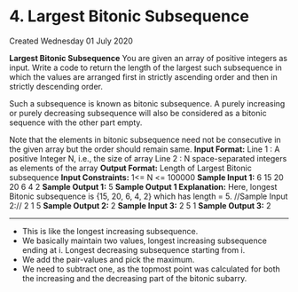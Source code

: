 # 4. Largest Bitonic Subsequence
Created Wednesday 01 July 2020

**Largest Bitonic Subsequence**
You are given an array of positive integers as input. Write a code to return the length of the largest such subsequence in which the values are arranged first in strictly ascending order and then in strictly descending order.

Such a subsequence is known as bitonic subsequence. A purely increasing or purely decreasing subsequence will also be considered as a bitonic sequence with the other part empty.

Note that the elements in bitonic subsequence need not be consecutive in the given array but the order should remain same.
**Input Format:**
Line 1 : A positive Integer N, i.e., the size of array
Line 2 : N space-separated integers as elements of the array 
**Output Format:**
Length of Largest Bitonic subsequence
**Input Constraints:**
1<= N <= 100000
**Sample Input 1:**
6
15 20 20 6 4 2
**Sample Output 1:**
5
**Sample Output 1 Explanation:**
Here, longest Bitonic subsequence is {15, 20, 6, 4, 2} which has length = 5.
//Sample Input 2://
2
1 5
**Sample Output 2:**
2
**Sample Input 3:**
2
5 1
**Sample Output 3:**
2

*****


* This is like the longest increasing subsequence.
* We basically maintain two values, longest increasing subsequence ending at i. Longest decreasing subsequence starting from i.
* We add the pair-values and pick the maximum.
* We need to subtract one, as the topmost point was calculated for both the increasing and the decreasing part of the bitonic subarry.


